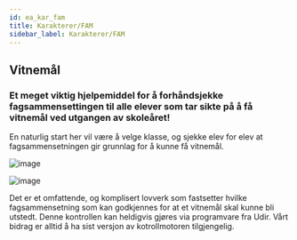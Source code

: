 ```yaml
---
id: ea_kar_fam
title: Karakterer/FAM
sidebar_label: Karakterer/FAM
---
```

## Vitnemål

### Et meget viktig hjelpemiddel for å forhåndsjekke fagsammensettingen til alle elever som tar sikte på å få vitnemål ved utgangen av skoleåret!

En naturlig start her vil være å velge klasse, og  sjekke elev for elev at fagsammensetningen gir grunnlag for å kunne få vitnemål.

![image](https://user-images.githubusercontent.com/80097133/137127337-23d84bdd-4a91-4b87-a395-7729c85197dc.png)


![image](https://user-images.githubusercontent.com/80097133/137128660-ac09896c-754d-49bc-bd24-f2cc8464b0bc.png)

Det er et omfattende, og komplisert lovverk som fastsetter hvilke fagsammensetning som kan godkjennes for at et vitnemål skal kunne bli utstedt. Denne kontrollen kan heldigvis gjøres via programvare fra Udir. Vårt bidrag er alltid å ha sist versjon av kotrollmotoren tilgjengelig. 
